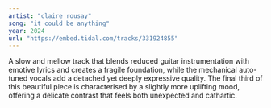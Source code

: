 ```yaml
---
artist: "claire rousay" 
song: "it could be anything"
year: 2024
url: "https://embed.tidal.com/tracks/331924855"
---
```


A slow and mellow track that blends reduced guitar instrumentation with emotive
lyrics and creates a fragile foundation, while the mechanical auto-tuned vocals
add a detached yet deeply expressive quality. The final third of this beautiful
piece is characterised by a slightly more uplifting mood, offering a delicate
contrast that feels both unexpected and cathartic. 
